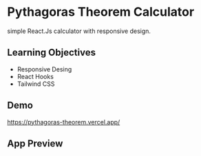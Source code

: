 # Pythagoras Theorem Calculator 

simple React.Js calculator with responsive design.

## Learning Objectives

 - Responsive Desing
 - React Hooks
 - Tailwind CSS 

## Demo

https://pythagoras-theorem.vercel.app/

## App Preview

